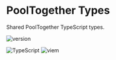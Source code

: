 # PoolTogether Types

Shared PoolTogether TypeScript types.

![version](https://img.shields.io/github/package-json/v/pooltogether/pooltogether-client-monorepo?filename=packages%2Ftypes%2Fpackage.json&color=brightgreen)

![TypeScript](https://img.shields.io/badge/typescript-%23007ACC.svg?style=flat&logo=typescript&logoColor=white)
![viem](https://img.shields.io/static/v1?label&logo=v&logoColor=white&message=Viem&color=gray)
